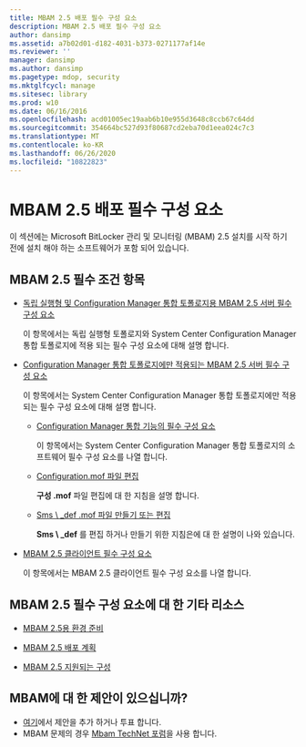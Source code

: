 ```yaml
---
title: MBAM 2.5 배포 필수 구성 요소
description: MBAM 2.5 배포 필수 구성 요소
author: dansimp
ms.assetid: a7b02d01-d182-4031-b373-0271177af14e
ms.reviewer: ''
manager: dansimp
ms.author: dansimp
ms.pagetype: mdop, security
ms.mktglfcycl: manage
ms.sitesec: library
ms.prod: w10
ms.date: 06/16/2016
ms.openlocfilehash: acd01005ec19aab6b10e955d3648c8ccb67c64dd
ms.sourcegitcommit: 354664bc527d93f80687cd2eba70d1eea024c7c3
ms.translationtype: MT
ms.contentlocale: ko-KR
ms.lasthandoff: 06/26/2020
ms.locfileid: "10822823"
---
```

# MBAM 2.5 배포 필수 구성 요소


이 섹션에는 Microsoft BitLocker 관리 및 모니터링 (MBAM) 2.5 설치를 시작 하기 전에 설치 해야 하는 소프트웨어가 포함 되어 있습니다.

## <a href="" id="---------mbam-2-5-prerequisites-topics"></a> MBAM 2.5 필수 조건 항목


-   [독립 실행형 및 Configuration Manager 통합 토폴로지용 MBAM 2.5 서버 필수 구성 요소](mbam-25-server-prerequisites-for-stand-alone-and-configuration-manager-integration-topologies.md)

    이 항목에서는 독립 실행형 토폴로지와 System Center Configuration Manager 통합 토폴로지에 적용 되는 필수 구성 요소에 대해 설명 합니다.

-   [Configuration Manager 통합 토폴로지에만 적용되는 MBAM 2.5 서버 필수 구성 요소](mbam-25-server-prerequisites-that-apply-only-to-the-configuration-manager-integration-topology.md)

    이 항목에서는 System Center Configuration Manager 통합 토폴로지에만 적용 되는 필수 구성 요소에 대해 설명 합니다.

    -   [Configuration Manager 통합 기능의 필수 구성 요소](prerequisites-for-the-configuration-manager-integration-feature.md)

        이 항목에서는 System Center Configuration Manager 통합 토폴로지의 소프트웨어 필수 구성 요소를 나열 합니다.

    -   [Configuration.mof 파일 편집](edit-the-configurationmof-file-mbam-25.md)

        **구성 .mof** 파일 편집에 대 한 지침을 설명 합니다.

    -   [Sms \ _def .mof 파일 만들기 또는 편집](create-or-edit-the-sms-defmof-file-mbam-25.md)

        **Sms \ _def** 를 편집 하거나 만들기 위한 지침은에 대 한 설명이 나와 있습니다.

-   [MBAM 2.5 클라이언트 필수 구성 요소](prerequisites-for-mbam-25-clients.md)

    이 항목에서는 MBAM 2.5 클라이언트 필수 구성 요소를 나열 합니다.

## MBAM 2.5 필수 구성 요소에 대 한 기타 리소스


-   [MBAM 2.5용 환경 준비](preparing-your-environment-for-mbam-25.md)

-   [MBAM 2.5 배포 계획](planning-to-deploy-mbam-25.md)

-   [MBAM 2.5 지원되는 구성](mbam-25-supported-configurations.md)

## MBAM에 대 한 제안이 있으십니까?
- [여기](http://mbam.uservoice.com/forums/268571-microsoft-bitlocker-administration-and-monitoring)에서 제안을 추가 하거나 투표 합니다. 
- MBAM 문제의 경우 [Mbam TechNet 포럼](https://social.technet.microsoft.com/Forums/home?forum=mdopmbam)을 사용 합니다.

 

 





